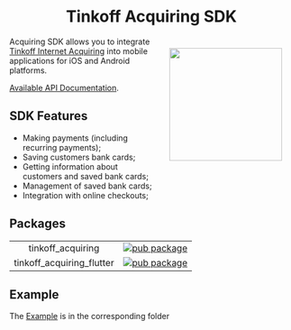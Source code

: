 <h1 align="center">Tinkoff Acquiring SDK</h1>

<a href="https://madbrains.ru/"><img src="https://firebasestorage.googleapis.com/v0/b/mad-brains-web.appspot.com/o/logo.png?alt=media" width="200" align="right" style="margin: 20px;"/></a>

Acquiring SDK allows you to integrate [Tinkoff Internet Acquiring][acquiring] into mobile applications for iOS and Android platforms.

[Available API Documentation][documentation].

## SDK Features

- Making payments (including recurring payments);
- Saving customers bank cards;
- Getting information about customers and saved bank cards;
- Management of saved bank cards;
- Integration with online checkouts;

## Packages
|  |  |
|:---:|:---:|
| tinkoff_acquiring | [![pub package](https://img.shields.io/pub/v/tinkoff_acquiring.svg)](https://pub.dartlang.org/packages/tinkoff_acquiring) |
| tinkoff_acquiring_flutter | [![pub package](https://img.shields.io/pub/v/tinkoff_acquiring_flutter.svg)](https://pub.dartlang.org/packages/tinkoff_acquiring_flutter) |


## Example
The [Example][example] is in the corresponding folder

[documentation]: https://www.tinkoff.ru/kassa/develop/api/payments/
[acquiring]: https://www.tinkoff.ru/business/internet-acquiring/
[example]: https://github.com/MadBrains/Tinkoff-Acquiring-SDK-Flutter/tree/main/example
